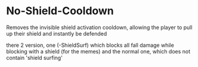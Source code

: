 # No-Shield-Cooldown
 

Removes the invisible shield activation cooldown, allowing the player to pull up their shield and instantly be defended


there 2 version, one (-ShieldSurf) which blocks all fall damage while blocking with a shield (for the memes) and the normal one, which does not contain 'shield surfing'
